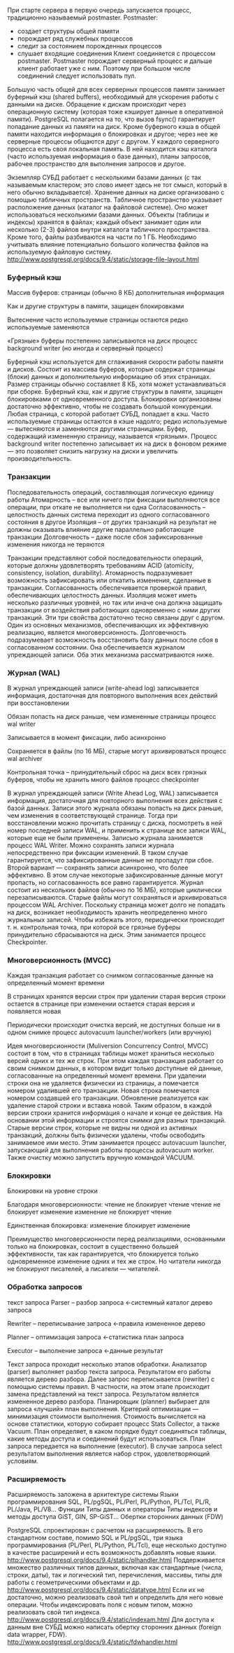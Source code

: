При старте сервера в первую очередь запускается процесс,
традиционно называемый postmaster.
Postmaster:
- создает структуры общей памяти
- порождает ряд служебных процессов
- следит за состоянием порожденных процессов
- слушает входящие соединения
Клиент соединяется с процессом postmaster. Postmaster порождает
серверный процесс и дальше клиент работает уже с ним. Поэтому при
большом числе соединений следует использовать пул.

Большую часть общей для всех серверных процессов памяти занимает
буферный кэш (shared buffers), необходимый для ускорения работы с
данными на диске. Обращение к дискам происходит через
операционную систему (которая тоже кэширует данные в оперативной
памяти). PostgreSQL полагается на то, что вызов fsync() гарантирует
попадание данных из памяти на диск.
Кроме буферного кэша в общей памяти находится информация о
блокировках и другое; через нее же серверные процессы общаются
друг с другом.
У каждого серверного процесса есть своя локальная память. В ней
находится кэш каталога (часто используемая информация о базе
данных), планы запросов, рабочее пространство для выполнения
запросов и другое.

Экземпляр СУБД работает с несколькими базами данных (с так
называемым кластером; это слово имеет здесь не тот смысл, который в
него обычно вкладывается).
Хранение данных на диске организовано с помощью табличных
пространств. Табличное пространство указывает расположение данных
(каталог на файловой системе). Оно может использоваться
несколькими базами данных.
Объекты (таблицы и индексы) хранятся в файлах; каждый объект
занимает один или несколько (2-3) файлов внутри каталога табличного
пространства. Кроме того, файлы разбиваются на части по 1 ГБ.
Необходимо учитывать влияние потенциально большого количества
файлов на используемую файловую систему.
http://www.postgresql.org/docs/9.4/static/storage-file-layout.html

### Буферный кэш

Массив буферов:
страницы (обычно 8 КБ)
дополнительная информация

Как и другие структуры в памяти, защищен блокировками

Вытеснение
часто используемые страницы остаются
редко используемые заменяются

«Грязные» буферы постепенно записываются на диск
процесс background writer
(но иногда и серверный процесс)


Буферный кэш используется для сглаживания скорости работы памяти
и дисков. Состоит из массива буферов, которые содержат страницы
(блоки) данных и дополнительную информацию об этих страницах.
Размер страницы обычно составляет 8 КБ, хотя может устанавливаться
при сборке.
Буферный кэш, как и другие структуры в памяти, защищен
блокировками от одновременного доступа. Блокировки организованы
достаточно эффективно, чтобы не создавать большой конкуренции.
Любая страница, с которой работает СУБД, попадает в кэш. Часто
используемые страницы остаются в кэше надолго; редко используемые
— вытесняются и заменяются другими страницами.
Буфер, содержащий измененную страницу, называется «грязным».
Процесс background writer постепенно записывает их на диск в фоновом
режиме — это позволяет снизить нагрузку на диски и увеличить
производительность.


### Транзакции

Последовательность операций, составляющая логическую единицу работы
  Атомарность – все или ничего
при фиксации выполняются все операции,
при откате не выполняется ни одна
  Согласованность – целостность данных
система переходит из одного согласованного состояния в другое
  Изоляция – от других транзакций
на результат не должны оказывать влияние
другие параллельно работающие транзакции
  Долговечность – даже после сбоя
зафиксированные изменения никогда не теряются 



Транзакции представляют собой последовательности операций,
которые должны удовлетворять требованиям ACID (atomicity,
consistency, isolation, durability).
Атомарность подразумевает возможность зафиксировать или откатить
изменения, сделанные в транзакции.
Согласованность обеспечивается проверкой правил, обеспечивающих
целостность данных.
Изоляция может иметь несколько различных уровней, но так или иначе
она должна защищать транзакции от воздействия работающих
одновременно с ними других транзакций.
Эти три свойства достаточно тесно связаны друг с другом. Один из
основных механизмов, обеспечивающих их эффективную реализацию,
является многоверсионность.
Долговечность подразумевает возможность восстановить базу данных
после сбоя в согласованном состоянии. Она обеспечивается журналом
упреждающей записи.
Оба этих механизма рассматриваются ниже.

### Журнал (WAL)

В журнал упреждающей записи (write-ahead log) записывается
информация, достаточная для повторного выполнения всех
действий при восстановлении

Обязан попасть на диск раньше, чем измененные страницы
процесс wal writer

Записывается в момент фиксации, либо асинхронно

Сохраняется в файлы (по 16 МБ), старые могут архивироваться
процесс wal archiver

Контрольная точка – принудительный сброс на диск всех грязных
буферов, чтобы не хранить много файлов
процесс checkpointer


В журнал упреждающей записи (Write Ahead Log, WAL) записывается
информация, достаточная для повторного выполнения всех действия с
базой данных.
Записи этого журнала обязаны попасть на диск раньше, чем изменения
в соответствующей странице. Тогда при восстановлении можно
прочитать страницу с диска, посмотреть в ней номер последней записи
WAL, и применить к странице все записи WAL, которые еще не были
применены.
Записью журнала занимается процесс WAL Writer. Можно сохранять
записи журнала непосредственно при фиксации изменений. В таком
случае гарантируется, что зафиксированные данные не пропадут при
сбое. Второй вариант — сохранять записи асинхронно, что более
эффективно. В этом случае некоторые зафиксированные данные могут
пропасть, но согласованность все равно гарантируется.
Журнал состоит из нескольких файлов (обычно по 16 МБ), которые
циклически перезаписываются. Старые файлы могут сохраняться и
архивироваться процессом WAL Archiver.
Поскольку страница может долго не попадать на диск, возникает
необходимость хранить неопределенно много журнальных записей.
Чтобы избежать этого, периодически происходит т. н. контрольная
точка, при которой все грязные буферы принудительно сбрасываются
на диск. Этим занимается процесс Checkpointer.


### Многоверсионность (MVCC)

Каждая транзакция работает со снимком
согласованные данные на определенный момент времени

В страницах хранятся версии строк
при удалении старая версия строки остается в странице
при изменении остается старая версия и появляется новая

Периодически происходит очистка версий,
не доступных больше ни в одном снимке
процесс autovacuum launcher/workers (или вручную)


Идея многоверсионности (Muliversion Concurrency Control, MVCC)
состоит в том, что в страницах таблицы может храниться несколько
версий одних и тех же строк. При этом каждая транзакция работает со
своим снимком данных, в котором видит только доступные ей данные,
согласованные на определенный момент времени.
При удалении строки она не удаляется физически из страницы, а
помечается номером удалившей его транзакции.
Новая строка помечается номером создавшей его транзакции.
Обновление реализуется как удаление старой строки и вставка новой.
Таким образом, в каждой версии строки хранится информация о начале
и конце ее действия. На основании этой информации и строятся снимки
для разных транзакций.
Старые версии строк, которые не видны ни одной из активных
транзакций, должны быть физически удалены, чтобы освободить
занимаемое ими место. Этим занимается процесс autovacuum launcher,
запускающий для выполнения работы процессы autovacuum worker.
Также очистку можно запустить вручную командой VACUUM.

### Блокировки

Блокировки на уровне строки

Благодаря многоверсионности:
чтение не блокирует чтение
чтение не блокирует изменение
изменение не блокирует чтение

Единственная блокировка:
изменение блокирует изменение

Преимущество многоверсионности перед реализациями, основанными
только на блокировках, состоит в существенно большей
эффективности, так как гарантируется, что блокируется только
одновременное изменение одних и тех же строк. Но читатели никогда
не блокируют писателей, а писатели — читателей.


### Обработка запросов

текст запроса
Parser – разбор запроса ←системный каталог
дерево запроса

Rewriter – переписывание запроса ←правила
измененное дерево

Planner – оптимизация запроса ←статистика
план запроса

Executor – выполнение запроса ←данные
результат


Текст запроса проходит несколько этапов обработки.
Анализатор (parser) выполняет разбор текста запроса. Результатом его
работы является дерево разбора.
Далее запрос переписывается (rewriter) с помощью системы правил. В
частности, на этом этапе происходит замена представлений на текст
запроса. Результатом является измененное дерево разбора.
Планировщик (planner) выбирает для запроса «лучший» план
выполнения. Критерий оптимизации — минимизация стоимости
выполнения. Стоимость вычисляется на основе статистики, которую
собирает процесс Stats Collector, а также Vacuum. План определяет, в
каком порядке будут соединяться таблицы, какие методы доступа и
соединений будут использоваться.
План запроса передается на выполнение (executor). В случае запроса
select результатом выполнения является набор строк, удовлетворяющий
условиям.

### Расширяемость
Расширяемость заложена в архитектуре системы
Языки программирования
SQL, PL/pgSQL, PL/Perl, PL/Python, PL/Tcl, PL/R, PL/Java, PL/V8...
Функции
Типы данных и операторы
Типы индексов и методы доступа
GiST, GIN, SP-GiST...
Обертки сторонних данных (FDW)

PostgreSQL спроектирован с расчетом на расширяемость.
В его стандартном составе, помимо SQL и PL/pgSQL, три языка
программирования (PL/Perl, PL/Python, PL/Tcl), еще несколько
доступно в качестве расширений и есть возможность добавлять
новые языки.
http://www.postgresql.org/docs/9.4/static/plhandler.html
Поддерживается множество различных типов данных, включая как
стандартные (числа, строки, даты), так и логический тип,
перечисления, массивы, типы для работы с геометрическими
объектами и др.
http://www.postgresql.org/docs/9.4/static/datatype.html
Если их не достаточно, можно реализовать свой тип и определить
для него новые операции. Чтобы индексировать поля с новым
типом, можно реализовать свой тип индекса.
http://www.postgresql.org/docs/9.4/static/indexam.html
Для доступа к данным вне СУБД можно написать обертку
сторонних данных (foreign data wrapper, FDW).
http://www.postgresql.org/docs/9.4/static/fdwhandler.html
